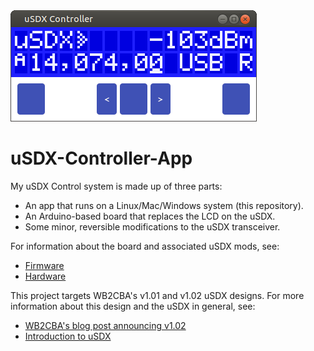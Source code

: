 <img src="https://github.com/adrianboyko/uSDX-Controller-App/blob/main/uSDX%20Controller.png">

# uSDX-Controller-App

My uSDX Control system is made up of three parts:
* An app that runs on a Linux/Mac/Windows system (this repository).
* An Arduino-based board that replaces the LCD on the uSDX.
* Some minor, reversible modifications to the uSDX transceiver.

For information about the board and associated uSDX mods, see:
* [Firmware](https://github.com/adrianboyko/uSDX-Controller-Firmware)
* [Hardware](https://easyeda.com/AdrianBoyko/usdx-controller)

This project targets WB2CBA's v1.01 and v1.02 uSDX designs. For more information about this design and the uSDX in general, see:
* [WB2CBA's blog post announcing v1.02](https://antrak.org.tr/blog/projeler/usdx-an-arduino-based-sdr-all-mode-hf-transceiver-pcb-iteration-v1-02/)
* [Introduction to uSDX](https://qrper.com/2020/09/an-introduction-to-the-usdx/)
